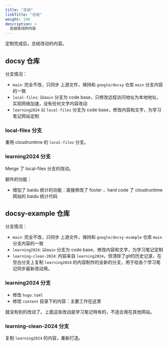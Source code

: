 ```yaml
---
title: "总结"
linkTitle: "总结"
weight: 190
description: >
  总结改动的内容
---
```


定制完成后，总结改动的内容。

## docsy 仓库

分支情况：

- `main`: 完全不改，只同步 上游文件，保持和 `google/docsy` 仓库 `main` 分支内容的一致
- `local-files`: 以`main` 分支为 code base，只修改远程访问地址为本地地址，实现网络加速，没有任何文字内容改动
- `learning2024` 以 `local-files` 分支为 code base，修改内容和文字，为学习笔记网站定制

### local-files 分支

重用 cloudruntime 的 `local-files` 分支。

### learning2024 分支

Merge 了 local-files 分支的改动。

额外的功能：

- 增加了 baidu 统计的功能：直接修改了 footer ，hard code 了 cloudruntime 网站的 baidu 统计代码

## docsy-example 仓库

分支情况：

- `main`: 完全不改，只同步 上游文件，保持和 `google/docsy-example` 仓库 `main` 分支内容的一致
- `learning2024`: 以`main` 分支为 code base，修改内容和文字，为学习笔记定制
- `learning-clean-2024`: 内容来自 `learning2024`，但清除了git的历史记录，在空白分支上复制 `learning2024` 的内容制作的全新的分支，用于给各个学习笔记同步最新改动用。

### learning2024 分支

- 修改 `hugo.toml`
- 修改 `content` 目录下的内容：主要工作在这里

就没有别的改动了。上面这些改动是学习笔记特有的，不适合用在其他网站。

### learning-clean-2024 分支

复制 `learning2024` 的内容，重新打造。